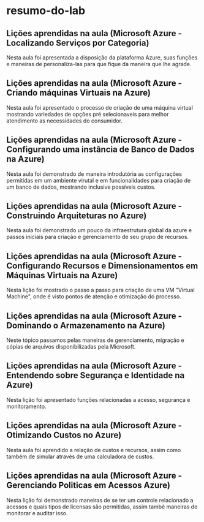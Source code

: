 # resumo-do-lab
## Lições aprendidas na aula (Microsoft Azure - Localizando Serviços por Categoria)
Nesta aula foi apresentada a disposição da plataforma Azure, suas funções e maneiras de personaliza-las para que fique da maneira que lhe agrade.
## Lições aprendidas na aula (Microsoft Azure - Criando máquinas Virtuais na Azure)
Nesta aula foi apresentado o processo de criação de uma máquina virtual mostrando variedades de opções pré selecionaveis para melhor atendimento as necessidades do consumidor.
## Lições aprendidas na aula (Microsoft Azure - Configurando uma instância de Banco de Dados na Azure)
Nesta aula foi demonstrado de maneira introdutória as configurações permitidas em um ambiente virutal e em funcionalidades para criação de um banco de dados, mostrando inclusive possíveis custos.
## Lições aprendidas na aula (Microsoft Azure - Construindo Arquiteturas no Azure)
Nesta aula foi demonstrado um pouco da infraestrutura global da azure e passos iniciais para criação e gerenciamento de seu grupo de recursos.
## Lições aprendidas na aula (Microsoft Azure - Configurando Recursos e Dimensionamentos em Máquinas Virtuais na Azure)
Nesta lição foi mostrado o passo a passo para criação de uma VM "Virtual Machine", onde é visto pontos de atenção e otimização do processo.
## Lições aprendidas na aula (Microsoft Azure - Dominando o Armazenamento na Azure)
Neste tópico passamos pelas maneiras de gerenciamento, migração e cópias de arquivos disponibilizadas pela Microsoft.
## Lições aprendidas na aula (Microsoft Azure - Entendendo sobre Segurança e Identidade na Azure)
Nesta lição foi apresentado funções relacionadas a acesso, segurança e monitoramento.
## Lições aprendidas na aula (Microsoft Azure - Otimizando Custos no Azure)
Nesta aula foi aprendido a relação de custos e recursos, assim como também de simular através de uma calculadora de custos.
## Lições aprendidas na aula (Microsoft Azure - Gerenciando Politicas em Acessos Azure)
Nesta lição foi demonstrado maneiras de se ter um controle relacionado a acessos e quais tipos de licensas são permitidas, assim també maneiras de monitorar e auditar isso.

